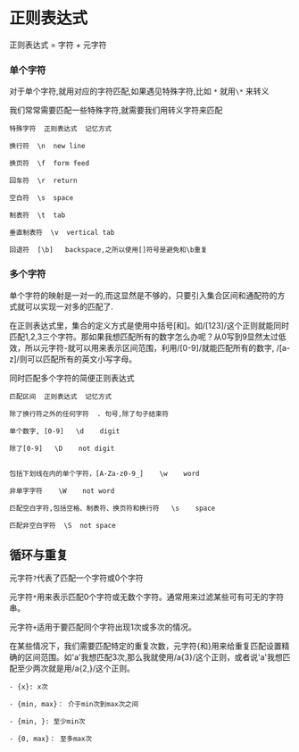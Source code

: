 # 正则表达式
正则表达式 = 字符 + 元字符
### 单个字符
对于单个字符,就用对应的字符匹配,如果遇见特殊字符,比如 `*` 就用` \* ` 来转义

我们常常需要匹配一些特殊字符,就需要我们用转义字符来匹配
```
特殊字符  正则表达式  记忆方式

换行符  \n  new line

换页符  \f  form feed

回车符  \r  return

空白符  \s  space

制表符  \t  tab

垂直制表符  \v  vertical tab

回退符  [\b]   backspace,之所以使用[]符号是避免和\b重复

```
### 多个字符
单个字符的映射是一对一的,而这显然是不够的，只要引入集合区间和通配符的方式就可以实现一对多的匹配了.

在正则表达式里，集合的定义方式是使用中括号[和]。如/[123]/这个正则就能同时匹配1,2,3三个字符。那如果我想匹配所有的数字怎么办呢？从0写到9显然太过低效，所以元字符-就可以用来表示区间范围，利用/[0-9]/就能匹配所有的数字, /[a-z]/则可以匹配所有的英文小写字母。

同时匹配多个字符的简便正则表达式
```
匹配区间  正则表达式  记忆方式

除了换行符之外的任何字符  . 句号,除了句子结束符

单个数字, [0-9]   \d    digit

除了[0-9]   \D    not digit


包括下划线在内的单个字符，[A-Za-z0-9_]    \w    word

非单字字符    \W    not word

匹配空白字符,包括空格、制表符、换页符和换行符   \s    space

匹配非空白字符  \S  not space

```
## 循环与重复
元字符`?`代表了匹配一个字符或0个字符

元字符`*`用来表示匹配0个字符或无数个字符。通常用来过滤某些可有可无的字符串。

元字符`+`适用于要匹配同个字符出现1次或多次的情况。

在某些情况下，我们需要匹配特定的重复次数，元字符{和}用来给重复匹配设置精确的区间范围。如'a'我想匹配3次,那么我就使用/a{3}/这个正则，或者说'a'我想匹配至少两次就是用/a{2,}/这个正则。
```
- {x}: x次

- {min, max}： 介于min次到max次之间

- {min, }: 至少min次

- {0, max}： 至多max次
```
